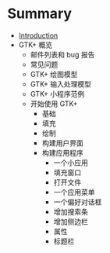 # Summary

* [Introduction](README.md)
* GTK+ 概览
   * 邮件列表和 bug 报告
   * 常见问题
   * GTK+ 绘图模型
   * GTK+ 输入处理模型
   * GTK+ 小程序范例
   * 开始使用 GTK+
       * 基础
       * 填充
       * 绘制
       * 构建用户界面
       * 构建应用程序
           * 一个小应用
           * 填充窗口
           * 打开文件
           * 一个应用菜单
           * 一个偏好对话框
           * 增加搜索条
           * 增加侧边栏
           * 属性
           * 标题栏

